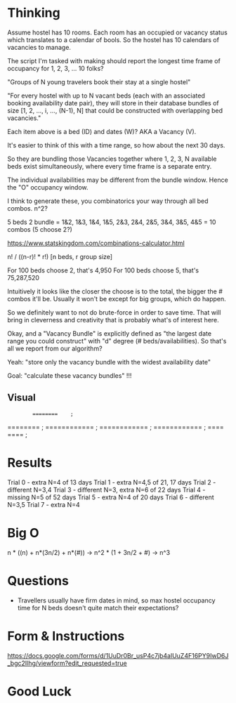 # Thinking

Assume hostel has 10 rooms. Each room has an occupied or vacancy status which translates to a calendar of bools. So the hostel has 10 calendars of vacancies to manage.

The script I'm tasked with making should report the longest time frame of occupancy for 1, 2, 3, ... 10 folks?

"Groups of N young travelers book their stay at a single hostel"

"For every hostel with up to N vacant beds (each with an associated booking availability date pair), they will store in their database bundles of size [1, 2, …, i, …,  (N-1), N] that could be constructed with overlapping bed vacancies."

Each item above is a bed (ID) and dates (W)? AKA a Vacancy (V).

It's easier to think of this with a time range, so how about the next 30 days.

So they are bundling those Vacancies together where 1, 2, 3, N available beds exist simultaneously, where every time frame is a separate entry.

The individual availabilities may be different from the bundle window. Hence the "O" occupancy window.

I think to generate these, you combinatorics your way through all bed combos. n^2?

5 beds 2 bundle = 1&2, 1&3, 1&4, 1&5, 2&3, 2&4, 2&5, 3&4, 3&5, 4&5 = 10 combos (5 choose 2?)

https://www.statskingdom.com/combinations-calculator.html

n! / ((n-r)! * r!) [n beds, r group size]

For 100 beds choose 2, that's 4,950
For 100 beds choose 5, that's 75,287,520

Intuitively it looks like the closer the choose is to the total, the bigger the # combos it'll be. Usually it won't be except for big groups, which do happen.

So we definitely want to not do brute-force in order to save time. That will bring in cleverness and creativity that is probably what's of interest here.

Okay, and a "Vacancy Bundle" is explicitly defined as "the largest date range you could construct" with "d" degree (# beds/availabilities). So that's all we report from our algorithm?

Yeah: "store only the vacancy bundle with the widest availability date"

Goal: "calculate these vacancy bundles" !!!

## Visual

 	 		========	;
========				;
============			;
		============	;
	============		;
====			====	;

# Results

Trial 0 - extra N=4 of 13 days
Trial 1 - extra N=4,5 of 21, 17 days
Trial 2 - different N=3,4
Trial 3 - different N=3, extra N=6 of 22 days
Trial 4 - missing N=5 of 52 days
Trial 5 - extra N=4 of 20 days
Trial 6 - different N=3,5
Trial 7 - extra N=4

# Big O

n * ((n) + n*(3n/2) + n*(#)) -> n^2 * (1 + 3n/2 + #) -> n^3

# Questions

* Travellers usually have firm dates in mind, so max hostel occupancy time for N beds doesn't quite match their expectations?

# Form & Instructions

https://docs.google.com/forms/d/1UuDr0Br_usP4c7jb4alUuZ4F16PY9IwD6J_bgc2Ilhg/viewform?edit_requested=true

# Good Luck
